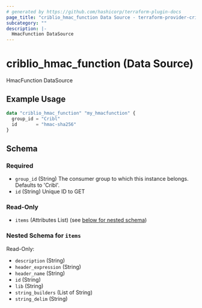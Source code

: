 ```yaml
---
# generated by https://github.com/hashicorp/terraform-plugin-docs
page_title: "criblio_hmac_function Data Source - terraform-provider-criblio"
subcategory: ""
description: |-
  HmacFunction DataSource
---
```


# criblio_hmac_function (Data Source)

HmacFunction DataSource

## Example Usage

```terraform
data "criblio_hmac_function" "my_hmacfunction" {
  group_id = "Cribl"
  id       = "hmac-sha256"
}
```

<!-- schema generated by tfplugindocs -->
## Schema

### Required

- `group_id` (String) The consumer group to which this instance belongs. Defaults to 'Cribl'.
- `id` (String) Unique ID to GET

### Read-Only

- `items` (Attributes List) (see [below for nested schema](#nestedatt--items))

<a id="nestedatt--items"></a>
### Nested Schema for `items`

Read-Only:

- `description` (String)
- `header_expression` (String)
- `header_name` (String)
- `id` (String)
- `lib` (String)
- `string_builders` (List of String)
- `string_delim` (String)
